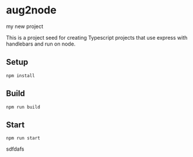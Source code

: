 # aug2node

my new project

This is a project seed for creating Typescript projects that use express with handlebars and run on node.

## Setup


`npm install`




## Build



`npm run build`


## Start


`npm run start`

sdfdafs
